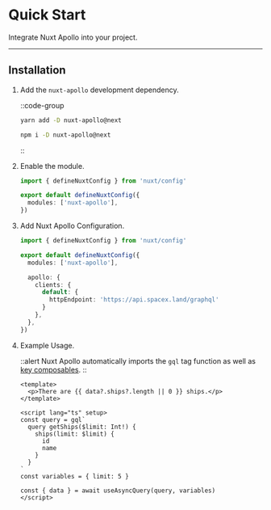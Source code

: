 # Quick Start

Integrate Nuxt Apollo into your project.

---

## Installation

1. Add the `nuxt-apollo` development dependency.

    ::code-group
    ```bash [Yarn]
    yarn add -D nuxt-apollo@next
    ```
    ```bash [NPM]
    npm i -D nuxt-apollo@next
    ```
    ::

2. Enable the module.

    ```ts [nuxt.config.ts]
    import { defineNuxtConfig } from 'nuxt/config'

    export default defineNuxtConfig({
      modules: ['nuxt-apollo'],
    })
    ```

3. Add Nuxt Apollo Configuration.

    ```ts [nuxt.config.ts]
    import { defineNuxtConfig } from 'nuxt/config'

    export default defineNuxtConfig({
      modules: ['nuxt-apollo'],

      apollo: {
        clients: {
          default: {
            httpEndpoint: 'https://api.spacex.land/graphql'
          }
        },
      },
    })
    ```

4. Example Usage.

    ::alert
    Nuxt Apollo automatically imports the `gql` tag function as well as [key composables](/getting-started/composables).
    ::

    ```vue [app.vue]
    <template>
      <p>There are {{ data?.ships?.length || 0 }} ships.</p>
    </template>

    <script lang="ts" setup>
    const query = gql`
      query getShips($limit: Int!) {
        ships(limit: $limit) {
          id
          name
        }
      }
    `
    const variables = { limit: 5 }

    const { data } = await useAsyncQuery(query, variables)
    </script>
    ```
